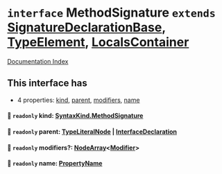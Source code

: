 # `interface` MethodSignature `extends` [SignatureDeclarationBase](../private.interface.SignatureDeclarationBase/README.md), [TypeElement](../private.interface.TypeElement/README.md), [LocalsContainer](../private.interface.LocalsContainer/README.md)

[Documentation Index](../README.md)

## This interface has

- 4 properties:
[kind](#-readonly-kind-syntaxkindmethodsignature),
[parent](#-readonly-parent-typeliteralnode--interfacedeclaration),
[modifiers](#-readonly-modifiers-nodearraymodifier),
[name](#-readonly-name-propertyname)


#### 📄 `readonly` kind: [SyntaxKind.MethodSignature](../private.enum.SyntaxKind/README.md#methodsignature--173)



#### 📄 `readonly` parent: [TypeLiteralNode](../private.interface.TypeLiteralNode/README.md) | [InterfaceDeclaration](../private.interface.InterfaceDeclaration/README.md)



#### 📄 `readonly` modifiers?: [NodeArray](../private.interface.NodeArray/README.md)\<[Modifier](../private.type.Modifier/README.md)>



#### 📄 `readonly` name: [PropertyName](../private.type.PropertyName/README.md)



